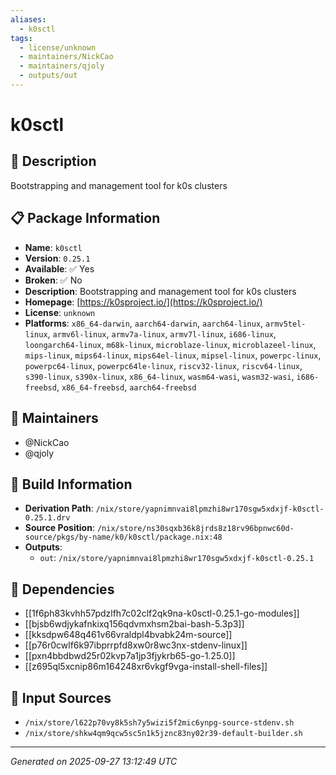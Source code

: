 ```yaml
---
aliases:
  - k0sctl
tags:
  - license/unknown
  - maintainers/NickCao
  - maintainers/qjoly
  - outputs/out
---
```


# k0sctl

## 📝 Description

Bootstrapping and management tool for k0s clusters

## 📋 Package Information

- **Name**: `k0sctl`
- **Version**: `0.25.1`
- **Available**: ✅ Yes
- **Broken**: ✅ No
- **Description**: Bootstrapping and management tool for k0s clusters
- **Homepage**: [https://k0sproject.io/](https://k0sproject.io/)
- **License**: `unknown`
- **Platforms**: `x86_64-darwin`, `aarch64-darwin`, `aarch64-linux`, `armv5tel-linux`, `armv6l-linux`, `armv7a-linux`, `armv7l-linux`, `i686-linux`, `loongarch64-linux`, `m68k-linux`, `microblaze-linux`, `microblazeel-linux`, `mips-linux`, `mips64-linux`, `mips64el-linux`, `mipsel-linux`, `powerpc-linux`, `powerpc64-linux`, `powerpc64le-linux`, `riscv32-linux`, `riscv64-linux`, `s390-linux`, `s390x-linux`, `x86_64-linux`, `wasm64-wasi`, `wasm32-wasi`, `i686-freebsd`, `x86_64-freebsd`, `aarch64-freebsd`
## 👥 Maintainers

- @NickCao
- @qjoly


## 🔧 Build Information

- **Derivation Path**: `/nix/store/yapnimnvai8lpmzhi8wr170sgw5xdxjf-k0sctl-0.25.1.drv`
- **Source Position**: `/nix/store/ns30sqxb36k8jrds8z18rv96bpnwc60d-source/pkgs/by-name/k0/k0sctl/package.nix:48`
- **Outputs**:
  - `out`:  `/nix/store/yapnimnvai8lpmzhi8wr170sgw5xdxjf-k0sctl-0.25.1`

## 🔗 Dependencies

- [[1f6ph83kvhh57pdzlfh7c02clf2qk9na-k0sctl-0.25.1-go-modules]]
- [[bjsb6wdjykafnkixq156qdvmxhsm2bai-bash-5.3p3]]
- [[kksdpw648q461v66vraldpl4bvabk24m-source]]
- [[p76r0cwlf6k97ibprrpfd8xw0r8wc3nx-stdenv-linux]]
- [[pxn4bbdbwd25r02kvp7a1jp3fjykrb65-go-1.25.0]]
- [[z695ql5xcnip86m164248xr6vkgf9vga-install-shell-files]]

## 📁 Input Sources

- `/nix/store/l622p70vy8k5sh7y5wizi5f2mic6ynpg-source-stdenv.sh`
- `/nix/store/shkw4qm9qcw5sc5n1k5jznc83ny02r39-default-builder.sh`

---
*Generated on 2025-09-27 13:12:49 UTC*
